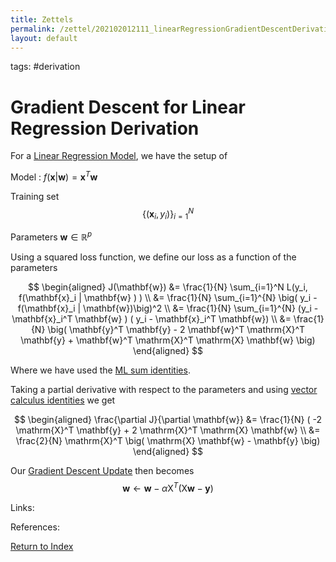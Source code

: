 ```yaml
---
title: Zettels
permalink: /zettel/202102012111_linearRegressionGradientDescentDerivation
layout: default
---
```

tags: #derivation

# Gradient Descent for Linear Regression Derivation

For a [Linear Regression Model](TODO), we have the setup of

Model : $f(\mathbf{x} \vert \mathbf{w}) = \mathbf{x}^T \mathbf{w}$

Training set $$ \{ (\mathbf{x}_i, y_i ) \}_{i=1}^N $$

Parameters $\mathbf{w} \in \mathbb{R}^p$

Using a squared loss function, we define our loss as a function of the parameters

$$
\begin{aligned}
J(\mathbf{w}) &= \frac{1}{N} \sum_{i=1}^N L(y_i, f(\mathbf{x}_i | \mathbf{w} ) ) \\
&= \frac{1}{N} \sum_{i=1}^{N} \big( y_i - f(\mathbf{x}_i | \mathbf{w})\big)^2 \\
&= \frac{1}{N} \sum_{i=1}^{N} (y_i - \mathbf{x}_i^T \mathbf{w} ) ( y_i - \mathbf{x}_i^T \mathbf{w}) \\
&= \frac{1}{N} \big( \mathbf{y}^T \mathbf{y} - 2 \mathbf{w}^T \mathrm{X}^T \mathbf{y} + \mathbf{w}^T \mathrm{X}^T \mathrm{X} \mathbf{w} \big)
\end{aligned}
$$

Where we have used the [ML sum identities](202102012027_mlVectorSummationIdentities).

Taking a partial derivative with respect to the parameters and using [vector calculus identities](202101161942_vectorCalculusResults) we get

$$
\begin{aligned}
\frac{\partial J}{\partial \mathbf{w}} &= \frac{1}{N} ( -2 \mathrm{X}^T \mathbf{y} + 2 \mathrm{X}^T \mathrm{X} \mathbf{w} \\
&= \frac{2}{N} \mathrm{X}^T \big( \mathrm{X} \mathbf{w} - \mathbf{y} \big)
\end{aligned}
$$

Our [Gradient Descent Update](TODO) then becomes 
$$
\mathbf{w} \leftarrow \mathbf{w} - \alpha \mathrm{X}^T \big( \mathrm{X} \mathbf{w} - \mathbf{y} \big)
$$


Links: 

References: 

[Return to Index](index)